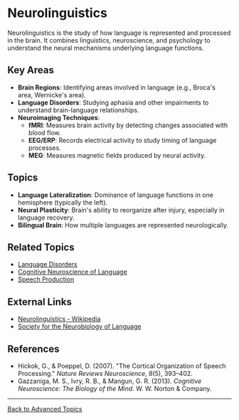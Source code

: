 # Neurolinguistics

Neurolinguistics is the study of how language is represented and processed in the brain. It combines linguistics, neuroscience, and psychology to understand the neural mechanisms underlying language functions.

## Key Areas

- **Brain Regions**: Identifying areas involved in language (e.g., Broca's area, Wernicke's area).
- **Language Disorders**: Studying aphasia and other impairments to understand brain-language relationships.
- **Neuroimaging Techniques**:
  - **fMRI**: Measures brain activity by detecting changes associated with blood flow.
  - **EEG/ERP**: Records electrical activity to study timing of language processes.
  - **MEG**: Measures magnetic fields produced by neural activity.

## Topics

- **Language Lateralization**: Dominance of language functions in one hemisphere (typically the left).
- **Neural Plasticity**: Brain's ability to reorganize after injury, especially in language recovery.
- **Bilingual Brain**: How multiple languages are represented neurologically.


## Related Topics

- [Language Disorders](../Language-Disorders.md)
- [Cognitive Neuroscience of Language](Cognitive-Neuroscience-of-Language.md)
- [Speech Production](../Speech-Production.md)

## External Links

- [Neurolinguistics - Wikipedia](https://en.wikipedia.org/wiki/Neurolinguistics)
- [Society for the Neurobiology of Language](https://www.neurolang.org/)

## References

- Hickok, G., & Poeppel, D. (2007). "The Cortical Organization of Speech Processing." *Nature Reviews Neuroscience*, 8(5), 393–402.
- Gazzaniga, M. S., Ivry, R. B., & Mangun, G. R. (2013). *Cognitive Neuroscience: The Biology of the Mind*. W. W. Norton & Company.

---

[Back to Advanced Topics](README.md)
